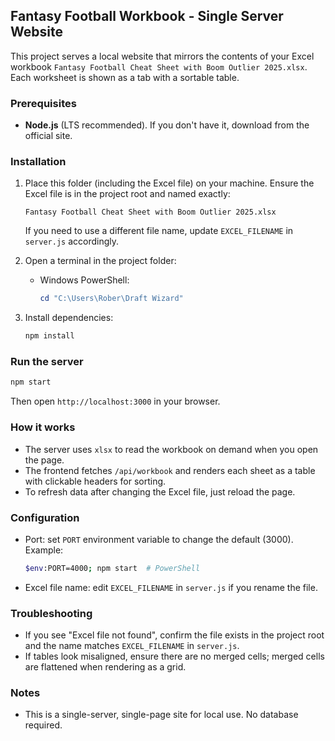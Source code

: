 ## Fantasy Football Workbook - Single Server Website

This project serves a local website that mirrors the contents of your Excel workbook `Fantasy Football Cheat Sheet with Boom Outlier 2025.xlsx`. Each worksheet is shown as a tab with a sortable table.

### Prerequisites

- **Node.js** (LTS recommended). If you don't have it, download from the official site.

### Installation

1. Place this folder (including the Excel file) on your machine. Ensure the Excel file is in the project root and named exactly:

   `Fantasy Football Cheat Sheet with Boom Outlier 2025.xlsx`

   If you need to use a different file name, update `EXCEL_FILENAME` in `server.js` accordingly.

2. Open a terminal in the project folder:

   - Windows PowerShell:

     ```powershell
     cd "C:\Users\Rober\Draft Wizard"
     ```

3. Install dependencies:

   ```bash
   npm install
   ```

### Run the server

```bash
npm start
```

Then open `http://localhost:3000` in your browser.

### How it works

- The server uses `xlsx` to read the workbook on demand when you open the page.
- The frontend fetches `/api/workbook` and renders each sheet as a table with clickable headers for sorting.
- To refresh data after changing the Excel file, just reload the page.

### Configuration

- Port: set `PORT` environment variable to change the default (3000). Example:

  ```bash
  $env:PORT=4000; npm start  # PowerShell
  ```

- Excel file name: edit `EXCEL_FILENAME` in `server.js` if you rename the file.

### Troubleshooting

- If you see "Excel file not found", confirm the file exists in the project root and the name matches `EXCEL_FILENAME` in `server.js`.
- If tables look misaligned, ensure there are no merged cells; merged cells are flattened when rendering as a grid.

### Notes

- This is a single-server, single-page site for local use. No database required.


